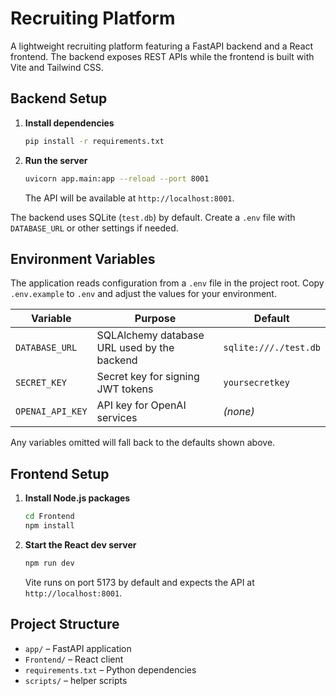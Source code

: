# Recruiting Platform

A lightweight recruiting platform featuring a FastAPI backend and a React frontend. The backend exposes REST APIs while the frontend is built with Vite and Tailwind CSS.

## Backend Setup

1. **Install dependencies**
   ```bash
   pip install -r requirements.txt
   ```
2. **Run the server**
   ```bash
   uvicorn app.main:app --reload --port 8001
   ```
   The API will be available at `http://localhost:8001`.

The backend uses SQLite (`test.db`) by default. Create a `.env` file with `DATABASE_URL` or other settings if needed.

## Environment Variables

The application reads configuration from a `.env` file in the project root. Copy
`.env.example` to `.env` and adjust the values for your environment.

| Variable | Purpose | Default |
| --- | --- | --- |
| `DATABASE_URL` | SQLAlchemy database URL used by the backend | `sqlite:///./test.db` |
| `SECRET_KEY` | Secret key for signing JWT tokens | `yoursecretkey` |
| `OPENAI_API_KEY` | API key for OpenAI services | *(none)* |

Any variables omitted will fall back to the defaults shown above.

## Frontend Setup

1. **Install Node.js packages**
   ```bash
   cd Frontend
   npm install
   ```
2. **Start the React dev server**
   ```bash
   npm run dev
   ```
   Vite runs on port 5173 by default and expects the API at `http://localhost:8001`.

## Project Structure

- `app/` – FastAPI application
- `Frontend/` – React client
- `requirements.txt` – Python dependencies
- `scripts/` – helper scripts
